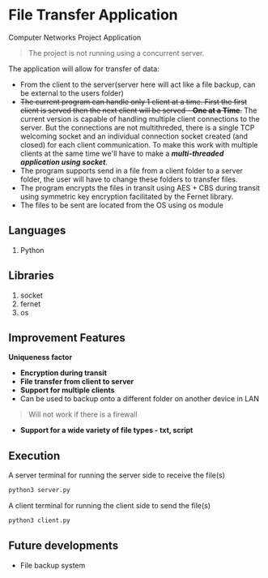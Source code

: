 # File Transfer Application
Computer Networks Project Application

> The project is not running using a concurrent server.

The application will allow for transfer of data:
- From the client to the server(server here will act like a file backup, can be external to the users folder)
- ~~The current program can handle only 1 client at a time. First the first client is served then the next client will be served - **One at a Time**.~~
The current version is capable of handling multiple client connections to the server. But the connections are not multithreded, there is a single TCP welcoming socket and an individual connection socket created (and closed) for each client communication.
To make this work with multiple clients at the same time we'll have to make a ***multi-threaded application using socket***.
- The program supports send in a file from a client folder to a server folder, the user will have to change these folders to transfer files.
- The program encrypts the files in transit using AES + CBS during transit using symmetric key encryption facilitated by the Fernet library.
- The files to be sent are located from the OS using os module


## Languages

1. Python

## Libraries

1. socket
2. fernet
3. os

## Improvement Features

**Uniqueness factor**

- **Encryption during transit**
- **File transfer from client to server**
- **Support for multiple clients**
- Can be used to backup onto a different folder on another device in LAN 
> Will not work if there is a firewall
- **Support for a wide variety of file types - txt, script**


## Execution 

A server terminal for running the server side to receive the file(s)
```bash
python3 server.py
```

A client terminal for running the client side to send the file(s)
```bash
python3 client.py
```

## Future developments
- File backup system
